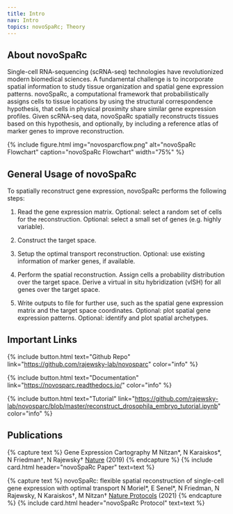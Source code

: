 ```yaml
---
title: Intro
nav: Intro
topics: novoSpaRc; Theory
---
```


## About novoSpaRc
Single-cell RNA-sequencing (scRNA-seq) technologies have revolutionized modern biomedical sciences. A fundamental challenge is to incorporate spatial information to study tissue organization and spatial gene expression patterns. 
novoSpaRc, a computational framework that probabilistically assigns cells to tissue locations by using the structural correspondence hypothesis, that cells in physical proximity share similar gene expression profiles. Given scRNA-seq data, novoSpaRc spatially reconstructs tissues based on this hypothesis, and optionally, by including a reference atlas of marker genes to improve reconstruction. 

{% include figure.html img="novosparcflow.png" alt="novoSpaRc Flowchart" caption="novoSpaRc Flowchart" width="75%" %}

## General Usage of novoSpaRc

To spatially reconstruct gene expression, novoSpaRc performs the following steps:

1. Read the gene expression matrix.
        Optional: select a random set of cells for the reconstruction.
        Optional: select a small set of genes (e.g. highly variable).

2. Construct the target space.

3. Setup the optimal transport reconstruction.
        Optional: use existing information of marker genes, if available.

4. Perform the spatial reconstruction.
        Assign cells a probability distribution over the target space.
        Derive a virtual in situ hybridization (vISH) for all genes over the target space.
5. Write outputs to file for further use, such as the spatial gene expression matrix and the target space coordinates.
    Optional: plot spatial gene expression patterns.
    Optional: identify and plot spatial archetypes.

## Important Links

{% include button.html text="Github Repo" link="https://github.com/rajewsky-lab/novosparc" color="info" %}

{% include button.html text="Documentation" link="https://novosparc.readthedocs.io/" color="info" %}

{% include button.html text="Tutorial" link="https://github.com/rajewsky-lab/novosparc/blob/master/reconstruct_drosophila_embryo_tutorial.ipynb" color="info" %}

## Publications

{% capture text %}
    Gene Expression Cartography
    M Nitzan*, N Karaiskos*, N Friedman†, N Rajewsky†
    [Nature](https://www.nature.com/articles/s41586-019-1773-3) (2019)
{% endcapture %}
{% include card.html header="novoSpaRc Paper" text=text %}

{% capture text %}
    novoSpaRc: flexible spatial reconstruction of single-cell gene expression with optimal transport
    N Moriel*, E Senel*, N Friedman, N Rajewsky, N Karaiskos†, M Nitzan†
    [Nature Protocols](https://www.nature.com/articles/s41596-021-00573-7) (2021)
{% endcapture %}
{% include card.html header="novoSpaRc Protocol" text=text %}









